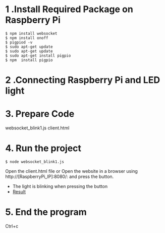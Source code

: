 # 1 .Install Required Package on Raspberry Pi 
```
$ npm install websocket 
$ npm install onoff 
$ pigpiod -v
$ sudo apt-get update 
$ sudo apt-get update 
$ sudo apt-get install pigpio
$ npm  install pigpio

```
# 2 .Connecting Raspberry Pi and LED light

# 3. Prepare Code 
websocket_blink1.js
client.html
# 4. Run the project
```
$ node websocket_blink1.js
```
Open the client.html file  or Open the website in a browser using http://[RaspberryPi_IP]:8080/: and press the button.
* The light is blinking when pressing the button
* [Result](https://youtube.com/shorts/8Aa-uHX-Dw0?feature=share)

# 5. End the program 
Ctrl+c


